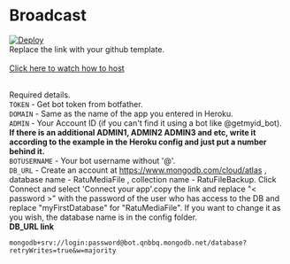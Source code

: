 # Broadcast
<a href="https://heroku.com/deploy?template=https://github.com/BimoSora/Broadcast">
  <img src="https://www.herokucdn.com/deploy/button.svg" alt="Deploy">
</a>
<br>
Replace the link with your github template.
</br></br>
<a href="https://youtu.be/zw_ijvhzomI">
Click here to watch how to host
</a>
</br></br>

Required details.</br>
<code>TOKEN</code> - Get bot token from botfather.</br>
<code>DOMAIN</code> - Same as the name of the app you entered in Heroku.</br>
<code>ADMIN</code> - Your Account ID (if you can't find it using a bot like @getmyid_bot). <b>If there is an additional ADMIN1, ADMIN2 ADMIN3 and etc, write it according to the example in the Heroku config and just put a number behind it.</b></br>
<code>BOTUSERNAME</code> - Your bot username without '@'.</br>
<code>DB_URL</code> - Create an account at https://www.mongodb.com/cloud/atlas , database name - RatuMediaFile , collection name - RatuFileBackup. Click Connect and select 'Connect your app'.copy the link and replace "< password >" with the password of the user who has access to the DB and replace "myFirstDatabase" for "RatuMediaFile". If you want to change it as you wish, the database name is in the config folder.</br>
<b>DB_URL link</b>

    mongodb+srv://login:password@bot.qnbbq.mongodb.net/database?retryWrites=true&w=majority